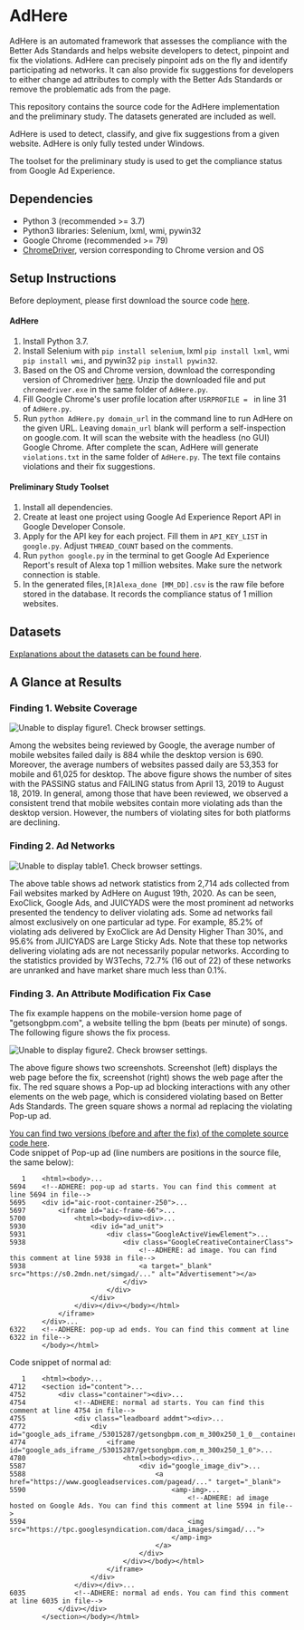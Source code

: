 # AdHere

AdHere is an automated framework that assesses the compliance with the Better Ads Standards and
helps website developers to detect, pinpoint and fix the violations.
AdHere can precisely pinpoint ads on the fly and identify participating ad networks. 
It can also provide fix suggestions for developers to either change
ad attributes to comply with the Better Ads Standards or remove
the problematic ads from the page.

This repository contains the source code for the AdHere implementation and the preliminary study. 
The datasets generated are included as well.

AdHere is used to detect, classify, and give fix suggestions from a given website. 
AdHere is only fully tested under Windows.

The toolset for the preliminary study is used to get the compliance status from Google Ad Experience.

## Dependencies
- Python 3 (recommended >= 3.7)  
- Python3 libraries: Selenium, lxml, wmi, pywin32
- Google Chrome (recommended >= 79) 
- [ChromeDriver](https://chromedriver.chromium.org/), version corresponding to Chrome version and OS

## Setup Instructions
Before deployment, please first download the source code [here](https://github.com/adhere-tech/adhere-tech.github.io/tree/master/SourceCode).
#### AdHere
1. Install Python 3.7.
2. Install Selenium with `pip install selenium`, lxml `pip install lxml`, wmi `pip install wmi`, and pywin32 `pip install pywin32`.
3. Based on the OS and Chrome version, download the corresponding version of Chromedriver [here](https://chromedriver.chromium.org/). 
Unzip the downloaded file and put `chromedriver.exe` in the same folder of `AdHere.py`.
4. Fill Google Chrome's user profile location after `USRPROFILE = ` in line 31 of `AdHere.py`.
5. Run `python AdHere.py domain_url` in the command line to run AdHere on the given URL. 
Leaving `domain_url` blank will perform a self-inspection on google.com.
It will scan the website with the headless (no GUI) Google Chrome. After complete the scan,
AdHere will generate `violations.txt` in the same folder of `AdHere.py`. The text file contains violations and their fix suggestions.
#### Preliminary Study Toolset
1. Install all dependencies.
2. Create at least one project using Google Ad Experience Report API in Google Developer Console. 
3. Apply for the API key for each project. Fill them in `API_KEY_LIST` in `google.py`. 
Adjust `THREAD_COUNT` based on the comments.
4. Run `python google.py` in the terminal to get Google Ad Experience Report's result of Alexa top 1 million websites.
Make sure the network connection is stable.
5. In the generated files,`[R]Alexa_done [MM_DD].csv` is the raw file before stored in the database. 
It records the compliance status of 1 million websites.

## Datasets

[Explanations about the datasets can be found here](Data/DataInstruction.md).

## A Glance at Results

### Finding 1. Website Coverage
![Unable to display figure1. Check browser settings.](figs/data_8.png)

Among the websites being reviewed by Google, the average
number of mobile websites failed daily is 884 while the desktop
version is 690. Moreover, the average numbers of websites passed
daily are 53,353 for mobile and 61,025 for desktop. The above figure shows the
number of sites with the PASSING status and FAILING status from
April 13, 2019 to August 18, 2019.
In general, among those that have been reviewed, we observed a
consistent trend that mobile websites contain more violating
ads than the desktop version. However, the numbers of violating
sites for both platforms are declining.

### Finding 2. Ad Networks
![Unable to display table1. Check browser settings.](figs/table_3.png)

The above table shows ad network statistics from 2,714 ads collected from
Fail websites marked by AdHere on August 19th, 2020. 
As can be seen, ExoClick, Google Ads, and JUICYADS were the
most prominent ad networks presented the tendency to deliver violating
ads. Some ad networks fail almost exclusively on one particular
ad type. For example, 85.2% of violating ads delivered by ExoClick
are Ad Density Higher Than 30%, and 95.6% from JUICYADS are
Large Sticky Ads. Note that these top networks delivering violating
ads are not necessarily popular networks. According to the statistics
provided by W3Techs, 72.7% (16 out of 22) of these networks
are unranked and have market share much less than 0.1%.

### Finding 3. An Attribute Modification Fix Case

The fix example happens on the mobile-version home page of "getsongbpm.com", 
a website telling the bpm (beats per minute) of songs. 
The following figure shows the fix process.

![Unable to display figure2. Check browser settings.](figs/merged.png)

The above figure shows two screenshots. 
Screenshot (left) displays the web page before the fix, 
screenshot (right) shows the web page after the fix. 
The red square shows a Pop-up ad blocking interactions with any 
other elements on the web page, which is considered violating based on Better Ads Standards. 
The green square shows a normal ad replacing the violating Pop-up ad.

[You can find two versions (before and after the fix) of the complete source code here](https://github.com/adhere-tech/adhere-tech.github.io/tree/master/Data/fix_example).  
Code snippet of Pop-up ad (line numbers are positions in the source file, the same below):
```
   1    <html><body>...
5694    <!--ADHERE: pop-up ad starts. You can find this comment at line 5694 in file-->
5695    <div id="aic-root-container-250">...
5697        <iframe id="aic-frame-66">...
5700            <html><body><div><div>...
5930                <div id="ad_unit">
5931                    <div class="GoogleActiveViewElement">...
5938                        <div class="GoogleCreativeContainerClass">
                                <!--ADHERE: ad image. You can find this comment at line 5938 in file-->
5938                            <a target="_blank" src="https://s0.2mdn.net/simgad/..." alt="Advertisement"></a>
                            </div>
                        </div>
                    </div>
                </div></div></body></html>
            </iframe>
        </div>...
6322    <!--ADHERE: pop-up ad ends. You can find this comment at line 6322 in file-->
        </body></html>
```

Code snippet of normal ad:
```
   1    <html><body>...
4712    <section id="content">...
4752        <div class="container"><div>...
4754            <!--ADHERE: normal ad starts. You can find this comment at line 4754 in file-->
4755            <div class="leadboard addmt"><div>...
4772                <div id="google_ads_iframe_/53015287/getsongbpm.com_m_300x250_1_0__container__">...
4774                    <iframe id="google_ads_iframe_/53015287/getsongbpm.com_m_300x250_1_0">...
4780                        <html><body><div>...
5587                            <div id="google_image_div">...
5588                                <a href="https://www.googleadservices.com/pagead/..." target="_blank">
5590                                    <amp-img>...
                                            <!--ADHERE: ad image hosted on Google Ads. You can find this comment at line 5594 in file-->
5594                                        <img src="https://tpc.googlesyndication.com/daca_images/simgad/...">
                                        </amp-img>
                                    </a>
                                </div>
                            </div></body></html>
                        </iframe>
                    </div>
                </div></div>...
6035            <!--ADHERE: normal ad ends. You can find this comment at line 6035 in file-->
            </div></div>
        </section></body></html>
```

